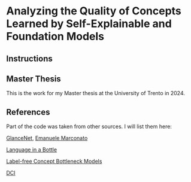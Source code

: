 # Analyzing the Quality of Concepts Learned by Self-Explainable and Foundation Models
## Instructions

## Master Thesis
This is the work for my Master thesis at the University of Trento in 2024.

## References
Part of the code was taken from other sources. I will list them here:

[GlanceNet](https://arxiv.org/abs/2205.15612), [Emanuele Marconato](https://github.com/ema-marconato)

[Language in a Bottle](https://arxiv.org/abs/2211.11158)

[Label-free Concept Bottleneck Models](https://openreview.net/pdf?id=FlCg47MNvBA)

[DCI](https://arxiv.org/abs/2210.00364)




